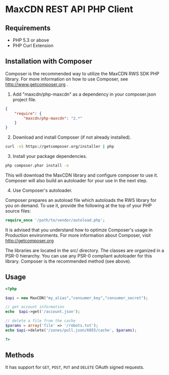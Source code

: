 # MaxCDN REST API PHP Client

## Requirements
- PHP 5.3 or above
- PHP Curl Extension

## Installation with Composer
Composer is the recommended way to utilize the MaxCDN RWS SDK PHP library.  For more information on how to use Composer, see http://www.getcomposer.org .  

1. Add "maxcdn/php-maxcdn" as a dependency in your composer.json project file.

```json
{
    "require": {
        "maxcdn/php-maxcdn": "2.*"
    }
}
```

2. Download and install Composer (if not already installed).

```bash
curl -sS https://getcomposer.org/installer | php
```

3. Install your package dependencies.

```bash
php composer.phar install -o
```

This will download the MaxCDN library and configure composer to use it.  Composer will also build an autoloader for your use in the next step.

4. Use Composer's autoloader.

Composer prepares an autoload file which autoloads the RWS library for you on demand.  To use it, provide the following at the top of your PHP source files:

```php
require_once '/path/to/vendor/autoload.php';
```

It is advised that you understand how to optimze Composer's usage in Production environments.  For more information about Composer, visit http://getcomposer.org

The libraries are located in the src/ directory.  The classes are organized in a PSR-0 hierarchy.  You can use any PSR-0 compliant autoloader for this library. Composer is the recommended method (see above).

## Usage
```php
<?php

$api = new MaxCDN("my_alias","consumer_key","consumer_secret");

// get account information
echo  $api->get('/account.json');

// delete a file from the cache
$params = array('file' => '/robots.txt');
echo $api->delete('/zones/pull.json/6055/cache', $params);

?>
```

## Methods

It has support for `GET`, `POST`, `PUT` and `DELETE` OAuth signed requests.
